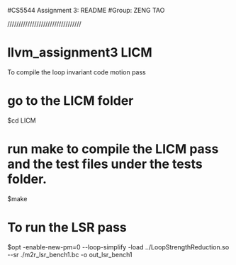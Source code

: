 #CS5544 Assignment 3: README
#Group: ZENG TAO

/////////////////////////////////
# llvm_assignment3 LICM

To compile the loop invariant code motion pass
# go to the LICM folder
$cd LICM

# run make to compile the LICM pass and the test files under the tests folder. 
$make

# To run the LSR pass
$opt -enable-new-pm=0 --loop-simplify -load ../LoopStrengthReduction.so --sr ./m2r_lsr_bench1.bc -o out_lsr_bench1